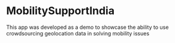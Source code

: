 # MobilitySupportIndia
This app was developed as a demo to showcase the ability to use crowdsourcing geolocation data in solving mobility issues
